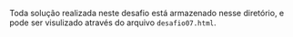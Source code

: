Toda solução realizada neste desafio está armazenado nesse diretório, e pode ser visulizado através do arquivo `desafio07.html`.